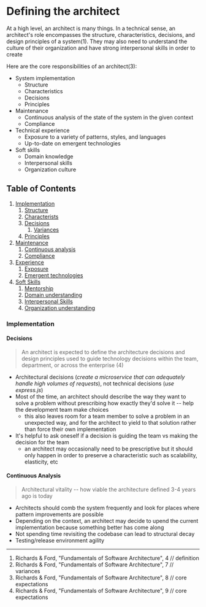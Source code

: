# Defining the architect
At a high level, an architect is many things.  In a technical sense, an architect's role encompasses the structure, characteristics, decisions, and design principles of a system(1). They may also need to understand the culture of their organization and have strong interpersonal skills in order to create

Here are the core responsibilities of an architect(3):

- System implementation
    - Structure
    - Characteristics
    - Decisions
    - Principles
- Maintenance
    - Continuous analysis of the state of the system in the given context
    - Compliance
- Technical experience
    - Exposure to a variety of patterns, styles, and languages
    - Up-to-date on emergent technologies
- Soft skills
    - Domain knowledge
    - Interpersonal skills
    - Organization culture

## Table of Contents
1. [Implementation](#implementation)
    1. [Structure](#sub-topic-1)
    2. [Characterists](#sub-topic-2)
    3. [Decisions]()
        1. [Variances]()
    4. [Principles]()
2. [Maintenance]()
    1. [Continuous analysis]()
    2. [Compliance]()
3. [Experience]()
    1. [Exposure]()
    2. [Emergent technologies]()
4. [Soft Skills]()
    1. [Mentorship]()
    2. [Domain understanding]()
    3. [Interpersonal Skills]()
    4. [Organization understanding]()

### Implementation

#### Decisions
> An architect is expected to define the architecture decisions and design principles used to guide technology decisions within the team, department, or across the enterprise (4)

- Architectural decisions (_create a microservice that can adequately handle high volumes of requests_), not technical decisions (_use express.js_)
- Most of the time, an architect should describe the way they want to solve a problem without prescribing how exactly they'd solve it -- help the development team make choices
    - this also leaves room for a team member to solve a problem in an unexpected way, and for the architect to yield to that solution rather than force their own implementation
- It's helpful to ask oneself if a decision is guiding the team vs making the decision for the team
    - an architect may occasionally need to be prescriptive but it should only happen in order to preserve a characteristic such as scalability, elasticity, etc

#### Continuous Analysis
> Architectural vitality -- how viable the architecture defined 3-4 years ago is today

- Architects should comb the system frequently and look for places where pattern improvements are possible
- Depending on the context, an architect may decide to upend the current implementation because something better has come along
- Not spending time revisiting the codebase can lead to structural decay
- Testing/release environment agility






___
1. Richards & Ford, "Fundamentals of Software Architecture", 4 // definition
2. Richards & Ford, "Fundamentals of Software Architecture", 7 // variances
3. Richards & Ford, "Fundamentals of Software Architecture", 8 // core expectations
4. Richards & Ford, "Fundamentals of Software Architecture", 9 // core expectations